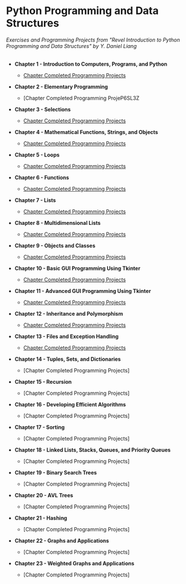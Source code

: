 # Python Programming and Data Structures
###### Exercises and Programming Projects from "Revel Introduction to Python Programming and Data Structures" by Y. Daniel Liang

- **Chapter 1 - Introduction to Computers, Programs, and Python**
    - [Chapter Completed Programming Projects](https://github.com/MrBanh/SJCC-CIS024C-Python/tree/master/Chapter%2001)

- **Chapter 2 - Elementary Programming**
    - [Chapter Completed Programming ProjeP6SL3Z

- **Chapter 3 - Selections**
    - [Chapter Completed Programming Projects](https://github.com/MrBanh/SJCC-CIS024C-Python/tree/master/Chapter%2003)

- **Chapter 4 - Mathematical Functions, Strings, and Objects**
    - [Chapter Completed Programming Projects](https://github.com/MrBanh/SJCC-CIS024C-Python/tree/master/Chapter%2004)

- **Chapter 5 - Loops**
    - [Chapter Completed Programming Projects](https://github.com/MrBanh/SJCC-CIS024C-Python/tree/master/Chapter%2005)
- **Chapter 6 - Functions**
    - [Chapter Completed Programming Projects](https://github.com/MrBanh/SJCC-CIS024C-Python/tree/master/Chapter%2006)
- **Chapter 7 - Lists**
    - [Chapter Completed Programming Projects](https://github.com/MrBanh/SJCC-CIS024C-Python/tree/master/Chapter%2007)
- **Chapter 8 - Multidimensional Lists**
    - [Chapter Completed Programming Projects](https://github.com/MrBanh/SJCC-CIS024C-Python/tree/master/Chapter%2008)
- **Chapter 9 - Objects and Classes**
    - [Chapter Completed Programming Projects](https://github.com/MrBanh/Python-Programming-and-Data-Structures/tree/master/Chapter%2009)
- **Chapter 10 - Basic GUI Programming Using Tkinter**
    - [Chapter Completed Programming Projects](https://github.com/MrBanh/Python-Programming-and-Data-Structures/tree/master/Chapter%2010)
- **Chapter 11 - Advanced GUI Programming Using Tkinter**
    - [Chapter Completed Programming Projects](https://github.com/MrBanh/Python-Programming-and-Data-Structures/tree/master/Chapter%2011)
- **Chapter 12 - Inheritance and Polymorphism**
    - [Chapter Completed Programming Projects](https://github.com/MrBanh/Python-Programming-and-Data-Structures/tree/master/Chapter%2012)
- **Chapter 13 - Files and Exception Handling**
    - [Chapter Completed Programming Projects](https://github.com/MrBanh/Python-Programming-and-Data-Structures/tree/master/Chapter%2013)
- **Chapter 14 - Tuples, Sets, and Dictionaries**
    - [Chapter Completed Programming Projects]
- **Chapter 15 - Recursion**
    - [Chapter Completed Programming Projects]
- **Chapter 16 - Developing Efficient Algorithms**
    - [Chapter Completed Programming Projects]
- **Chapter 17 - Sorting**
    - [Chapter Completed Programming Projects]
- **Chapter 18 - Linked Lists, Stacks, Queues, and Priority Queues**
    - [Chapter Completed Programming Projects]
- **Chapter 19 - Binary Search Trees**
    - [Chapter Completed Programming Projects]
- **Chapter 20 - AVL Trees**
    - [Chapter Completed Programming Projects]
- **Chapter 21 - Hashing**
    - [Chapter Completed Programming Projects]
- **Chapter 22 - Graphs and Applications**
    - [Chapter Completed Programming Projects]
- **Chapter 23 - Weighted Graphs and Applications**
    - [Chapter Completed Programming Projects]